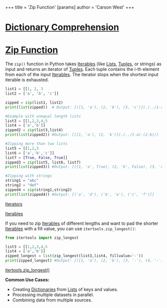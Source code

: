 +++
 title = 'Zip Function'
[params]
	author = 'Carson West'
+++
# [Dictionary Comprehension](./../dictionary-comprehension/)
# [Zip Function](./../zip-function/) 
The `zip()` function in Python takes [Iterables](./../iterables/) (like [Lists](./../lists/), [Tuples](./../tuples/), or strings) as input and returns an iterator of [Tuples](./../tuples/).  Each tuple contains the i-th element from each of the input [Iterables](./../iterables/).  The iterator stops when the shortest input iterable is exhausted.

```python
list1 = [[1, 2, 3
list2 = ['a', 'b', 'c']]

zipped = zip(list1, list2)
print(list(zipped))  # Output: [([1, 'a'), (2, 'b'), (3, 'c')](./../1-a)-(2-b)-(3-c)/)

#Example with unequal length lists
list3 = [[1,2,3,4,5
list4 = ['a','b']]
zipped2 = zip(list3,list4)
print(list(zipped2)) #Output: [([1, 'a'), (2, 'b')](./../1-a)-(2-b)/)

#Zipping more than two lists
list5 = [[1,2,3
list6 = ['a','b','c']]
list7 = [True, False, True]]
zipped3 = zip(list5, list6, list7)
print(list(zipped3)) #Output: [([1, 'a', True), (2, 'b', False), (3, 'c', True)](./../1-a-true)-(2-b-false)-(3-c-true)/)

#Zipping with strings
string1 = "abc"
string2 = "def"
zipped4 = zip(string1,string2)
print(list(zipped4)) #Output: [('a', 'd'), ('b', 'e'), ('c', 'f')]]
```

[Iterators](./../iterators/)

[Iterables](./../iterables/)


If you need to zip [Iterables](./../iterables/) of different lengths and want to pad the shorter [Iterables](./../iterables/) with a fill value, you can use `itertools.zip_longest()`:

```python
from itertools import zip_longest

list3 = [[1,2,3,4,5
list4 = ['a','b']]
zipped_longest = list(zip_longest(list3,list4, fillvalue='-'))
print(zipped_longest) #Output: [([1, 'a'), (2, 'b'), (3, '-'), (4, '-'), (5, '-')](./../1-a)-(2-b)-(3--)-(4--)-(5--)/)
```

[itertools.zip_longest()](./../itertools.zip_longest()/)

**Common Use Cases:**

* Creating [Dictionaries](./../dictionaries/) from [Lists](./../lists/) of keys and values.
* Processing multiple datasets in parallel.
* Combining data from multiple sources.



